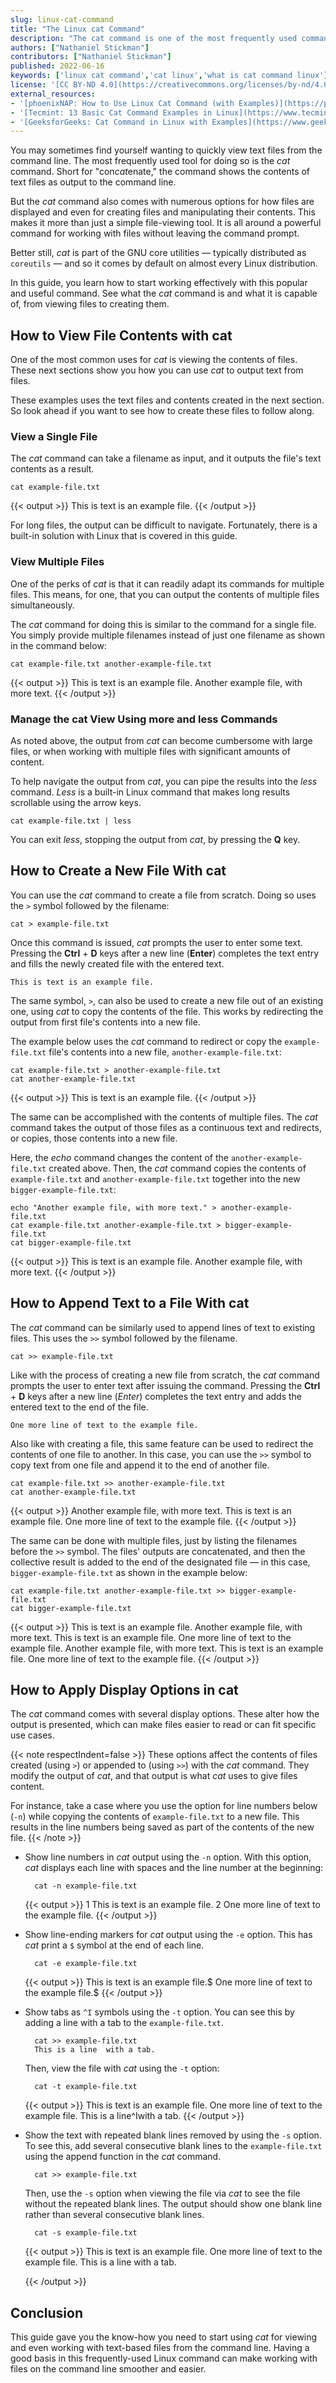 ```yaml
---
slug: linux-cat-command
title: "The Linux cat Command"
description: "The cat command is one of the most frequently used commands in Linux, noteworthy for its versatility for viewing and creating file contents. Get your introduction to this must-know tool in this tutorial, covering everything you need to start using the Linux cat command."
authors: ["Nathaniel Stickman"]
contributors: ["Nathaniel Stickman"]
published: 2022-06-16
keywords: ['linux cat command','cat linux','what is cat command linux']
license: '[CC BY-ND 4.0](https://creativecommons.org/licenses/by-nd/4.0)'
external_resources:
- '[phoenixNAP: How to Use Linux Cat Command (with Examples)](https://phoenixnap.com/kb/linux-cat-command)'
- '[Tecmint: 13 Basic Cat Command Examples in Linux](https://www.tecmint.com/13-basic-cat-command-examples-in-linux/)'
- '[GeeksforGeeks: Cat Command in Linux with Examples](https://www.geeksforgeeks.org/cat-command-in-linux-with-examples/)'
---
```


You may sometimes find yourself wanting to quickly view text files from the command line. The most frequently used tool for doing so is the *cat* command. Short for "con*cat*enate," the command shows the contents of text files as output to the command line.

But the *cat* command also comes with numerous options for how files are displayed and even for creating files and manipulating their contents. This makes it more than just a simple file-viewing tool. It is all around a powerful command for working with files without leaving the command prompt.

Better still, *cat* is part of the GNU core utilities — typically distributed as `coreutils` — and so it comes by default on almost every Linux distribution.

In this guide, you learn how to start working effectively with this popular and useful command. See what the *cat* command is and what it is capable of, from viewing files to creating them.

## How to View File Contents with cat

One of the most common uses for *cat* is viewing the contents of files. These next sections show you how you can use *cat* to output text from files.

These examples uses the text files and contents created in the next section. So look ahead if you want to see how to create these files to follow along.

### View a Single File

The *cat* command can take a filename as input, and it outputs the file's text contents as a result.

    cat example-file.txt

{{< output >}}
This is text is an example file.
{{< /output >}}

For long files, the output can be difficult to navigate. Fortunately, there is a built-in solution with Linux that is covered in this guide.

### View Multiple Files

One of the perks of *cat* is that it can readily adapt its commands for multiple files. This means, for one, that you can output the contents of multiple files simultaneously.

The *cat* command for doing this is similar to the command for a single file. You simply provide multiple filenames instead of just one filename as shown in the command below:

    cat example-file.txt another-example-file.txt

{{< output >}}
This is text is an example file.
Another example file, with more text.
{{< /output >}}

### Manage the cat View Using more and less Commands

As noted above, the output from *cat* can become cumbersome with large files, or when working with multiple files with significant amounts of content.

To help navigate the output from *cat*, you can pipe the results into the *less* command. *Less* is a built-in Linux command that makes long results scrollable using the arrow keys.

    cat example-file.txt | less

You can exit *less*, stopping the output from *cat*, by pressing the **Q** key.

## How to Create a New File With cat

You can use the *cat* command to create a file from scratch. Doing so uses the `>` symbol followed by the filename:

    cat > example-file.txt

Once this command is issued, *cat* prompts the user to enter some text. Pressing the **Ctrl** + **D** keys after a new line (**Enter**) completes the text entry and fills the newly created file with the entered text.

    This is text is an example file.

The same symbol, `>`, can also be used to create a new file out of an existing one, using *cat* to copy the contents of the file. This works by redirecting the output from first file's contents into a new file.

The example below uses the *cat* command to redirect or copy the `example-file.txt` file's contents into a new file, `another-example-file.txt`:

    cat example-file.txt > another-example-file.txt
    cat another-example-file.txt

{{< output >}}
This is text is an example file.
{{< /output >}}

The same can be accomplished with the contents of multiple files. The *cat* command takes the output of those files as a continuous text and redirects, or copies, those contents into a new file.

Here, the *echo* command changes the content of the `another-example-file.txt` created above. Then, the *cat* command copies the contents of `example-file.txt` and `another-example-file.txt` together into the new `bigger-example-file.txt`:

    echo "Another example file, with more text." > another-example-file.txt
    cat example-file.txt another-example-file.txt > bigger-example-file.txt
    cat bigger-example-file.txt

{{< output >}}
This is text is an example file.
Another example file, with more text.
{{< /output >}}

## How to Append Text to a File With cat

The *cat* command can be similarly used to append lines of text to existing files. This uses the `>>` symbol followed by the filename.

    cat >> example-file.txt

Like with the process of creating a new file from scratch, the *cat* command prompts the user to enter text after issuing the command. Pressing the **Ctrl** + **D** keys after a new line (*Enter*) completes the text entry and adds the entered text to the end of the file.

    One more line of text to the example file.

Also like with creating a file, this same feature can be used to redirect the contents of one file to another. In this case, you can use the `>>` symbol to copy text from one file and append it to the end of another file.

    cat example-file.txt >> another-example-file.txt
    cat another-example-file.txt

{{< output >}}
Another example file, with more text.
This is text is an example file.
One more line of text to the example file.
{{< /output >}}

The same can be done with multiple files, just by listing the filenames before the `>>` symbol. The files' outputs are concatenated, and then the collective result is added to the end of the designated file — in this case, `bigger-example-file.txt` as shown in the example below:

    cat example-file.txt another-example-file.txt >> bigger-example-file.txt
    cat bigger-example-file.txt

{{< output >}}
This is text is an example file.
Another example file, with more text.
This is text is an example file.
One more line of text to the example file.
Another example file, with more text.
This is text is an example file.
One more line of text to the example file.
{{< /output >}}

## How to Apply Display Options in cat

The *cat* command comes with several display options. These alter how the output is presented, which can make files easier to read or can fit specific use cases.

{{< note respectIndent=false >}}
These options affect the contents of files created (using `>`) or appended to (using `>>`) with the *cat* command. They modify the output of *cat*, and that output is what *cat* uses to give files content.

For instance, take a case where you use the option for line numbers below (`-n`) while copying the contents of `example-file.txt` to a new file. This results in the line numbers being saved as part of the contents of the new file.
{{< /note >}}

- Show line numbers in *cat* output using the `-n` option. With this option, *cat* displays each line with spaces and the line number at the beginning:

        cat -n example-file.txt

  {{< output >}}
1	This is text is an example file.
2	One more line of text to the example file.
  {{< /output >}}

- Show line-ending markers for *cat* output using the `-e` option. This has *cat* print a `$` symbol at the end of each line.

        cat -e example-file.txt

    {{< output >}}
This is text is an example file.$
One more line of text to the example file.$
    {{< /output >}}

- Show tabs as `^I` symbols using the `-t` option. You can see this by adding a line with a tab to the `example-file.txt`.

        cat >> example-file.txt
        This is a line	with a tab.

    Then, view the file with *cat* using the `-t` option:

        cat -t example-file.txt

    {{< output >}}
This is text is an example file.
One more line of text to the example file.
This is a line^Iwith a tab.
    {{< /output >}}

- Show the text with repeated blank lines removed by using the `-s` option. To see this, add several consecutive blank lines to the `example-file.txt` using the append function in the *cat* command.

        cat >> example-file.txt

    Then, use the `-s` option when viewing the file via *cat* to see the file without the repeated blank lines. The output should show one blank line rather than several consecutive blank lines.

        cat -s example-file.txt

    {{< output >}}
This is text is an example file.
One more line of text to the example file.
This is a line	with a tab.

    {{< /output >}}

## Conclusion

This guide gave you the know-how you need to start using *cat* for viewing and even working with text-based files from the command line. Having a good basis in this frequently-used Linux command can make working with files on the command line smoother and easier.